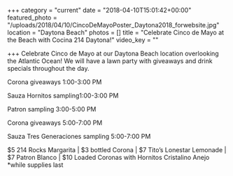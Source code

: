 +++
category = "current"
date = "2018-04-10T15:01:42+00:00"
featured_photo = "/uploads/2018/04/10/CincoDeMayoPoster_Daytona2018_forwebsite.jpg"
location = "Daytona Beach"
photos = []
title = "Celebrate Cinco de Mayo at the Beach with Cocina 214 Daytona!"
video_key = ""

+++
Celebrate Cinco de Mayo at our Daytona Beach location overlooking the Atlantic Ocean! We will have a lawn party with giveaways and drink specials throughout the day. 

Corona giveaways 1:00-3:00 PM

Sauza Hornitos sampling1:00-3:00 PM

Patron sampling 3:00-5:00 PM

Corona giveaways 5:00-7:00 PM

Sauza Tres Generaciones sampling 5:00-7:00 PM

\$5 214 Rocks Margarita | $3 bottled Corona | $7 Tito’s Lonestar Lemonade | $7 Patron Blanco | $10 Loaded Coronas with Hornitos Cristalino Anejo \*while supplies last